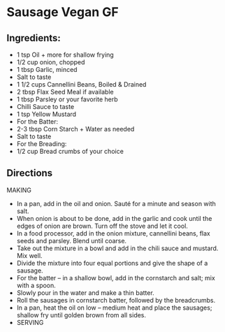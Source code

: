 # Sausage Vegan GF

## Ingredients:
- 1 tsp Oil + more for shallow frying
- 1/2 cup onion, chopped
- 1 tbsp Garlic, minced
- Salt to taste
- 1 1/2 cups Cannellini Beans, Boiled & Drained
- 2 tbsp Flax Seed Meal if available
- 1 tbsp Parsley or your favorite herb
- Chilli Sauce to taste
- 1 tsp Yellow Mustard
- For the Batter:
- 2-3 tbsp Corn Starch + Water as needed
- Salt to taste
- For the Breading:
- 1/2 cup Bread crumbs of your choice
 
## Directions
MAKING
 
- In a pan, add in the oil and onion. Sauté for a minute and season with salt.
- When onion is about to be done, add in the garlic and cook until the edges of onion are brown. Turn off the stove and let it cool.
- In a food processor, add in the onion mixture, cannellini beans, flax seeds and parsley. Blend until coarse.
- Take out the mixture in a bowl and add in the chili sauce and mustard. Mix well.
- Divide the mixture into four equal portions and give the shape of a sausage.
- For the batter – in a shallow bowl, add in the cornstarch and salt; mix with a spoon.
- Slowly pour in the water and make a thin batter.
- Roll the sausages in cornstarch batter, followed by the breadcrumbs.
- In a pan, heat the oil on low – medium heat and place the sausages; shallow fry until golden brown from all sides.
- SERVING
